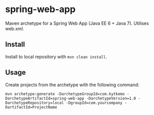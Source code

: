 # spring-web-app

Maven archetype for a Spring Web App (Java EE 6 + Java 7). Utilises web.xml.

## Install

Install to local repository with `mvn clean install`.

## Usage

Create projects from the archetype with the following command:

`mvn archetype:generate -DarchetypeGroupId=com.kytkemo
                        -DarchetypeArtifactId=spring-web-app
                        -DarchetypeVersion=1.0
                        -DarchetypeRepository=local
                        -DgroupId=com.yourcompany -DartifactId=ProjectName`
